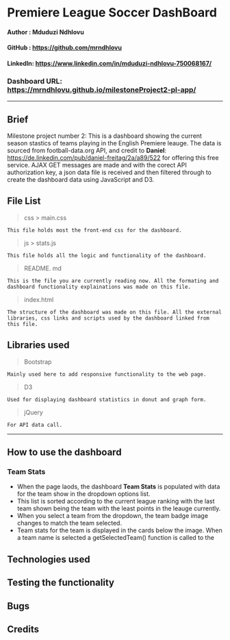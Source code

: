 # Premiere League Soccer DashBoard

#### Author : Mduduzi Ndhlovu
#### GitHub : https://github.com/mrndhlovu
#### LinkedIn: https://www.linkedin.com/in/mduduzi-ndhlovu-750068167/
### Dashboard URL: https://mrndhlovu.github.io/milestoneProject2-pl-app/
___

## Brief

Milestone project number 2: This is a dashboard showing the current season stastics of teams playing in the English Premiere leauge. The data is sourced from football-data.org API, and credit to **Daniel**: https://de.linkedin.com/pub/daniel-freitag/2a/a89/522 for offering this free service. AJAX GET messages are made and with the corect API authorization key, a json data file is received and then filtered through to create the dashboard data using JavaScript and D3.

## File List

> css > main.css
    
    This file holds most the front-end css for the dashboard.

> js > stats.js

    This file holds all the logic and functionality of the dashboard.

> README. md

    This is the file you are currently reading now. All the formating and dashboard functionality explainations was made on this file.

> index.html

    The structure of the dashboard was made on this file. All the external libraries, css links and scripts used by the dashboard linked from this file.




## Libraries used

> Bootstrap 

    Mainly used here to add responsive functionality to the web page.

> D3

    Used for displaying dashboard statistics in donut and graph form. 

> jQuery

    For API data call.

___

## How to use the dashboard

### Team Stats
* When the page laods, the dashboard **Team Stats** is populated with data for the team show in the dropdown options list. 
* This list is sorted according to the current league ranking with the last team shown being the team with the least points in the leauge currently.
* When you select a team from the dropdown, the team badge image changes to match the team selected.
* Team stats for the team is displayed in the cards below the image. When a team name is selected a getSelectedTeam() function is called   to the   

## Technologies used

## Testing the functionality

## Bugs

## Credits


